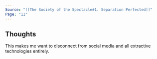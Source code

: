 ```yaml
---
Source: "[[The Society of the Spectacle#1. Separation Perfected]]"
Page: "11"
---
```

## Thoughts
This makes me want to disconnect from social media and all extractive technologies entirely.